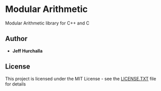 # Modular Arithmetic
Modular Arithmetic library for C++ and C

## Author

* **Jeff Hurchalla**

## License

This project is licensed under the MIT License - see the [LICENSE.TXT](LICENSE.TXT) file for details
